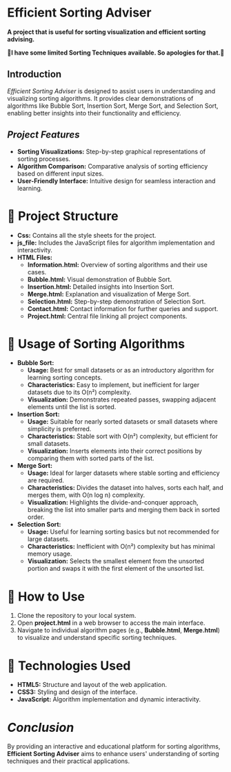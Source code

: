 
<h1>Efficient Sorting Adviser</h1>

<p><strong>A project that is useful for sorting visualization and efficient sorting advising.</strong></p>

<p><strong>📑I have some limited Sorting Techniques available. So apologies for that.📑</strong></p>

<h2><strong>Introduction</strong></h2>
<p><em>Efficient Sorting Adviser</em> is designed to assist users in understanding and visualizing sorting algorithms. It provides clear demonstrations of algorithms like Bubble Sort, Insertion Sort, Merge Sort, and Selection Sort, enabling better insights into their functionality and efficiency.</p>

<h2><i>Project Features</i></h2>
  <ul>
      <li><strong>Sorting Visualizations:</strong> Step-by-step graphical representations of sorting processes.</li>
        <li><strong>Algorithm Comparison:</strong> Comparative analysis of sorting efficiency based on different input sizes.</li>
        <li><strong>User-Friendly Interface:</strong> Intuitive design for seamless interaction and learning.</li>
    </ul>

  <h1>📂 Project Structure</h1>
    <ul>
        <li><strong>Css:</strong> Contains all the style sheets for the project.</li>
        <li><strong>js_file:</strong> Includes the JavaScript files for algorithm implementation and interactivity.</li>
        <li><strong>HTML Files:</strong>
            <ul>
                <li><strong>Information.html:</strong> Overview of sorting algorithms and their use cases.</li>
                <li><strong>Bubble.html:</strong> Visual demonstration of Bubble Sort.</li>
                <li><strong>Insertion.html:</strong> Detailed insights into Insertion Sort.</li>
                <li><strong>Merge.html:</strong> Explanation and visualization of Merge Sort.</li>
                <li><strong>Selection.html:</strong> Step-by-step demonstration of Selection Sort.</li>
                <li><strong>Contact.html:</strong> Contact information for further queries and support.</li>
                <li><strong>Project.html:</strong> Central file linking all project components.</li>
            </ul>
        </li>
    </ul>

  <h1>📑 Usage of Sorting Algorithms</h1>
    <ul>
        <li><strong>Bubble Sort:</strong>
            <ul>
                <li><strong>Usage:</strong> Best for small datasets or as an introductory algorithm for learning sorting concepts.</li>
                <li><strong>Characteristics:</strong> Easy to implement, but inefficient for larger datasets due to its O(n²) complexity.</li>
                <li><strong>Visualization:</strong> Demonstrates repeated passes, swapping adjacent elements until the list is sorted.</li>
            </ul>
        </li>
        <li><strong>Insertion Sort:</strong>
            <ul>
                <li><strong>Usage:</strong> Suitable for nearly sorted datasets or small datasets where simplicity is preferred.</li>
                <li><strong>Characteristics:</strong> Stable sort with O(n²) complexity, but efficient for small datasets.</li>
                <li><strong>Visualization:</strong> Inserts elements into their correct positions by comparing them with sorted parts of the list.</li>
            </ul>
        </li>
        <li><strong>Merge Sort:</strong>
            <ul>
                <li><strong>Usage:</strong> Ideal for larger datasets where stable sorting and efficiency are required.</li>
                <li><strong>Characteristics:</strong> Divides the dataset into halves, sorts each half, and merges them, with O(n log n) complexity.</li>
                <li><strong>Visualization:</strong> Highlights the divide-and-conquer approach, breaking the list into smaller parts and merging them back in sorted order.</li>
            </ul>
        </li>
        <li><strong>Selection Sort:</strong>
            <ul>
                <li><strong>Usage:</strong> Useful for learning sorting basics but not recommended for large datasets.</li>
                <li><strong>Characteristics:</strong> Inefficient with O(n²) complexity but has minimal memory usage.</li>
                <li><strong>Visualization:</strong> Selects the smallest element from the unsorted portion and swaps it with the first element of the unsorted list.</li>
            </ul>
        </li>
    </ul>

  <h1>📑 How to Use</h1>
    <ol>
        <li>Clone the repository to your local system.</li>
        <li>Open <strong>project.html</strong> in a web browser to access the main interface.</li>
        <li>Navigate to individual algorithm pages (e.g., <strong>Bubble.html</strong>, <strong>Merge.html</strong>) to visualize and understand specific sorting techniques.</li>
    </ol>

  <h1>🔧 Technologies Used</h1>
    <ul>
        <li><strong>HTML5:</strong> Structure and layout of the web application.</li>
        <li><strong>CSS3:</strong> Styling and design of the interface.</li>
        <li><strong>JavaScript:</strong> Algorithm implementation and dynamic interactivity.</li>
    </ul>

  <h1><i>Conclusion</i></h1>
    <p>By providing an interactive and educational platform for sorting algorithms, <strong>Efficient Sorting Adviser</strong> aims to enhance users' understanding of sorting techniques and their practical applications.</p>

